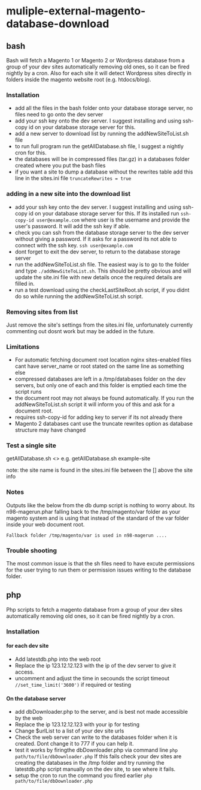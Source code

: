 # muliple-external-magento-database-download

## bash
Bash will fetch a Magento 1 or Magento 2 or Wordpress database from a group of your dev sites automatically removing old ones, so it can be fired nightly by a cron. Also for each site it will detect Wordpress sites directly in folders inside the magento website root (e.g. htdocs/blog). 

### Installation
- add all the files in the bash folder onto your database storage server, no files need to go onto the dev server
- add your ssh key onto the dev server. I suggest installing and using ssh-copy id on your database storage server for this.
- add a new server to download list by running the addNewSiteToList.sh file
- to run full program run the getAllDatabase.sh file, I suggest a nightly cron for this.
- the databases will be in compressed files (tar.gz) in a databases folder created where you put the bash files
- if you want a site to dump a database without the rewrites table add this line in the sites.ini file ```truncateRewrites = true```

### adding in a new site into the download list
- add your ssh key onto the dev server. I suggest installing and using ssh-copy id on your database storage server for this. If its installed run `ssh-copy-id user@example.com` where user is the username and provide the user's password. It will add the ssh key if able.
- check you can ssh from the database storage server to the dev server without giving a password. If it asks for a password its not able to connect with the ssh key. `ssh user@example.com`
- dont forget to exit the dev server, to return to the database storage server
- run the addNewSiteToList.sh file. The easiest way is to go to the folder and type `./addNewSiteToList.sh`. This should be pretty obvious and will update the site.ini file with new details once the required details are filled in.
- run a test download using the checkLastSiteRoot.sh script, if you didnt do so while running the addNewSiteToList.sh script.


### Removing sites from list
Just remove the site's settings from the sites.ini file, unfortunately currently commenting out dosnt work but may be added in the future.

### Limitations
- For automatic fetching document root location nginx sites-enabled files cant have server_name or root stated on the same line as something else
- compressed databases are left in a /tmp/databases folder on the dev servers, but only one of each and this folder is emptied each time the script runs
- the document root may not always be found automatically. If you run the addNewSiteToList.sh script it will inform you of this and ask for a document root.
- requires ssh-copy-id for adding key to server if its not already there
- Magento 2 databases cant use the truncate rewrites option as database structure may have changed 


### Test a single site
getAllDatabase.sh <<site name defined in sites.ini>>
e.g. getAllDatabase.sh example-site

note: the site name is found in the sites.ini file between the [] above the site info

### Notes
Outputs like the below from the db dump script is nothing to worry about. Its n98-magerun.phar falling back to the /tmp/magento/var folder as your magento system and is using that instead of the standard of the var folder inside your web document root.

``` Fallback folder /tmp/magento/var is used in n98-magerun .... ```

### Trouble shooting
The most common issue is that the sh files need to have excute permissions for the user trying to run them or permission issues writing to the database folder.

## php
Php scripts to fetch a magento database from a group of your dev sites automatically removing old ones, so it can be fired nightly by a cron.

### Installation

#### for each dev site
- Add latestdb.php into the web root
- Replace the ip 123.12.12.123 with the ip of the dev server to give it access.
- uncomment and adjust the time in secounds the script timeout `//set_time_limit('3600')` if required or testing

#### On the database server
- add dbDownloader.php to the server, and is best not made accessible by the web
- Replace the ip 123.12.12.123 with your ip for testing
- Change $urlList to a list of your dev site urls
- Check the web server can write to the databases folder when it is created. Dont change it to 777 if you can help it.
- test it works by firingthe dbDownloader.php via command line 
    `php path/to/file/dbDownloader.php`
  If this fails check your dev sites are creating the databases in the /tmp folder and try running the latestdb.php script manually on the dev site, to see where it fails.
- setup the cron to run the command you fired earlier
    `php path/to/file/dbDownloader.php`

